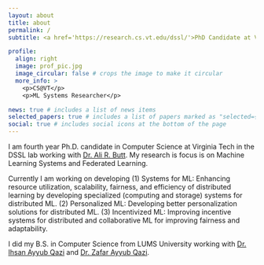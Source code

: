 ```yaml
---
layout: about
title: about
permalink: /
subtitle: <a href='https://research.cs.vt.edu/dssl/'>PhD Candidate at Virginia Tech</a>

profile:
  align: right
  image: prof_pic.jpg
  image_circular: false # crops the image to make it circular
  more_info: >
    <p>CS@VT</p>
    <p>ML Systems Researcher</p>

news: true # includes a list of news items
selected_papers: true # includes a list of papers marked as "selected={true}"
social: true # includes social icons at the bottom of the page
---
```


I am fourth year Ph.D. candidate in Computer Science at Virginia Tech in the DSSL lab working with <a href='https://people.cs.vt.edu/butta/'>Dr. Ali R. Butt</a>. My research is focus is on Machine Learning Systems and Federated Learning. 

Currently I am working on developing (1) Systems for ML: Enhancing resource utilization, scalability, fairness, and efficiency of distributed learning by developing specialized (computing and storage) systems for distributed ML. (2) Personalized ML: Developing better personalization solutions for distributed ML. (3) Incentivized ML: Improving incentive systems for distributed and collaborative ML for improving fairness and adaptability.

I did my B.S. in Computer Science from LUMS University working with <a href='https://www.ihsanqazi.com/'>Dr. Ihsan Ayyub Qazi</a> and <a href='https://web.lums.edu.pk/~zafar/'>Dr. Zafar Ayyub Qazi</a>.
